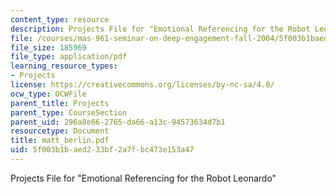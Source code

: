 ```yaml
---
content_type: resource
description: Projects File for "Emotional Referencing for the Robot Leonardo"
file: /courses/mas-961-seminar-on-deep-engagement-fall-2004/5f003b1baed233bf2a7fbc473e153a47_matt_berlin.pdf
file_size: 185969
file_type: application/pdf
learning_resource_types:
- Projects
license: https://creativecommons.org/licenses/by-nc-sa/4.0/
ocw_type: OCWFile
parent_title: Projects
parent_type: CourseSection
parent_uid: 296a8e66-2765-da66-a13c-94573634d7b1
resourcetype: Document
title: matt_berlin.pdf
uid: 5f003b1b-aed2-33bf-2a7f-bc473e153a47
---
```

Projects File for "Emotional Referencing for the Robot Leonardo"